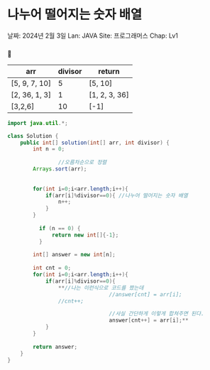 # 나누어 떨어지는 숫자 배열

날짜: 2024년 2월 3일
Lan: JAVA
Site: 프로그래머스
Chap: Lv1

### 

<aside>
💭

| arr | divisor | return |
| --- | --- | --- |
| [5, 9, 7, 10] | 5 | [5, 10] |
| [2, 36, 1, 3] | 1 | [1, 2, 3, 36] |
| [3,2,6] | 10 | [-1] |
</aside>

```java
import java.util.*;

class Solution {
    public int[] solution(int[] arr, int divisor) {
        int n = 0;
        
				//오름차순으로 정렬
        Arrays.sort(arr);
        
        
        for(int i=0;i<arr.length;i++){
            if(arr[i]%divisor==0){ //나누어 떨어지는 숫자 배열
                n++;
            }
        }
        
          if (n == 0) {
              return new int[]{-1};
          }
        
        int[] answer = new int[n];
    
        int cnt = 0;
        for(int i=0;i<arr.length;i++){
            if(arr[i]%divisor==0){
                **//나는 이런식으로 코드를 짰는데
								//answer[cnt] = arr[i];
                //cnt++;

								//사실 간단하게 이렇게 합쳐주면 된다.
								answer[cnt++] = arr[i];**
            }
        }
        
        return answer;
    }
}
```

###